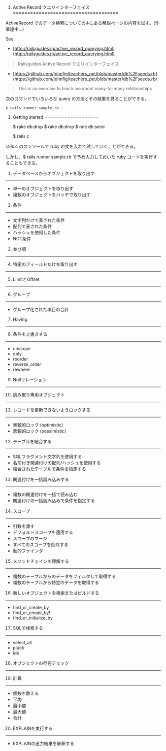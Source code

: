 
1. Active Record クエリインターフェイス
=====================================

ActiveRecord でのデータ検索についての↓にある解説ページの内容を試す。(作業途中...)  


See
- [http://railsguides.jp/active_record_querying.html](http://railsguides.jp/active_record_querying.html)  
> Railsguides Active Record クエリインターフェイス

- [https://github.com/johnfig/teachers_pet/blob/master/db%2Fseeds.rb](https://github.com/johnfig/teachers_pet/blob/master/db%2Fseeds.rb)  
> This is an exercise to teach me about many-to-many relationships

次のコマンドでいろいろな query の方法とその結果を見ることができる。

    $ rails runner sample.rb


1. Getting started
===================

    $ rake db:drop
    $ rake db:drop
    $ rale db:seed

    $ rails c

rails c のコンソールで ruby の文を入れて試していくことができる。

しかし、$ rails runner sample.rb で予め入力しておいた ruby コードを実行することもできる。

1. データベースからオブジェクトを取り出す
-----------------------------------
* 単一のオブジェクトを取り出す
* 複数のオブジェクトをバッチで取り出す

2. 条件
-------
* 文字列だけで表された条件
* 配列で表された条件
* ハッシュを使用した条件
* NOT条件

3. 並び順
---------

4. 特定のフィールドだけを取り出す
----------------------------

5. LimitとOffset
----------------

6. グループ
----------
* グループ化された項目の合計

7. Having
---------

8. 条件を上書きする
-----------------
* unscope
* only
* reorder
* reverse_order
* rewhere

9. Nullリレーション
------------------

10. 読み取り専用オブジェクト
------------------------

11. レコードを更新できないようロックする
----------------------------------
* 楽観的ロック (optimistic)
* 悲観的ロック (pessimistic)

12. テーブルを結合する
-------------------
* SQLフラグメント文字列を使用する
* 名前付き関連付けの配列/ハッシュを使用する
* 結合されたテーブルで条件を指定する

13. 関連付けを一括読み込みする
---------------------------
* 複数の関連付けを一括で読み込む
* 関連付けの一括読み込みで条件を指定する

14. スコープ
-----------
* 引数を渡す
* デフォルトスコープを適用する
* スコープのマージ
* すべてのスコープを削除する
* 動的ファインダ

15. メソッドチェインを理解する
---------------------------
* 複数のテーブルからのデータをフィルタして取得する
* 複数のテーブルから特定のデータを取得する

16. 新しいオブジェクトを検索またはビルドする
--------------------------------------
* find_or_create_by
* find_or_create_by!
* find_or_initialize_by

17. SQLで検索する
----------------
* select_all
* pluck
* ids

18. オブジェクトの存在チェック
--------------------------

19. 計算
--------
* 個数を数える
* 平均
* 最小値
* 最大値
* 合計

20. EXPLAINを実行する
--------------------
* EXPLAINの出力結果を解釈する
